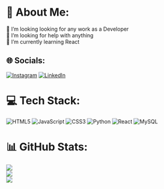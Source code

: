 # 💫 About Me:
🔭 I’m looking looking for any work as a Developer<br>🤝 I’m looking for help with anything<br>🌱 I’m currently learning React<br>


## 🌐 Socials:
[![Instagram](https://img.shields.io/badge/Instagram-%23E4405F.svg?logo=Instagram&logoColor=white)](https://instagram.com/matfelini) [![LinkedIn](https://img.shields.io/badge/LinkedIn-%230077B5.svg?logo=linkedin&logoColor=white)](https://linkedin.com/in/mateus-felini-737a35209) 

# 💻 Tech Stack:
![HTML5](https://img.shields.io/badge/html5-%23E34F26.svg?style=for-the-badge&logo=html5&logoColor=white) ![JavaScript](https://img.shields.io/badge/javascript-%23323330.svg?style=for-the-badge&logo=javascript&logoColor=%23F7DF1E) ![CSS3](https://img.shields.io/badge/css3-%231572B6.svg?style=for-the-badge&logo=css3&logoColor=white) ![Python](https://img.shields.io/badge/python-3670A0?style=for-the-badge&logo=python&logoColor=ffdd54) ![React](https://img.shields.io/badge/react-%2320232a.svg?style=for-the-badge&logo=react&logoColor=%2361DAFB) ![MySQL](https://img.shields.io/badge/mysql-%2300f.svg?style=for-the-badge&logo=mysql&logoColor=white)
# 📊 GitHub Stats:
![](https://github-readme-stats.vercel.app/api?username=M4teus2020&theme=dark&hide_border=false&include_all_commits=true&count_private=false)<br/>
![](https://github-readme-streak-stats.herokuapp.com/?user=M4teus2020&theme=dark&hide_border=false)<br/>
![](https://github-readme-stats.vercel.app/api/top-langs/?username=M4teus2020&theme=dark&hide_border=false&include_all_commits=true&count_private=false&layout=compact)
